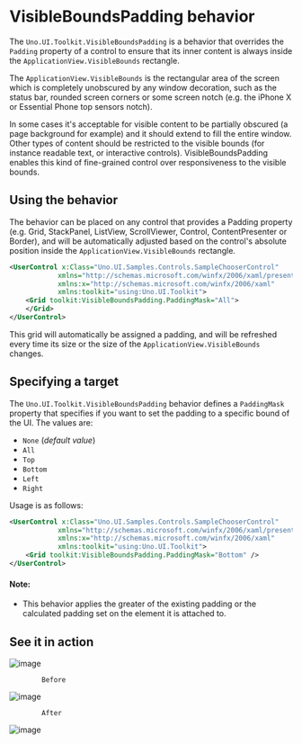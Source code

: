 # VisibleBoundsPadding behavior
The `Uno.UI.Toolkit.VisibleBoundsPadding` is a behavior that overrides the `Padding` property of a control to ensure that its inner content is always inside the `ApplicationView.VisibleBounds` rectangle.

The `ApplicationView.VisibleBounds` is the rectangular area of the screen which is completely unobscured by any window decoration, such as the status bar, rounded screen corners or some screen notch (e.g. the iPhone X or Essential Phone top sensors notch).

In some cases it's acceptable for visible content to be partially obscured (a page background for example) and it should extend to fill the entire window. Other types of content should be restricted to the visible bounds (for instance readable text, or interactive controls). VisibleBoundsPadding enables this kind of fine-grained control over responsiveness to the visible bounds.

## Using the behavior
The behavior can be placed on any control that provides a Padding property (e.g. Grid, StackPanel, ListView, ScrollViewer, Control, ContentPresenter or Border), and will be automatically adjusted based on the control's absolute position inside the `ApplicationView.VisibleBounds` rectangle.

```xml
<UserControl x:Class="Uno.UI.Samples.Controls.SampleChooserControl"
            xmlns="http://schemas.microsoft.com/winfx/2006/xaml/presentation"
            xmlns:x="http://schemas.microsoft.com/winfx/2006/xaml"
            xmlns:toolkit="using:Uno.UI.Toolkit">
    <Grid toolkit:VisibleBoundsPadding.PaddingMask="All">
    </Grid>
</UserControl>
```

This grid will automatically be assigned a padding, and will be refreshed every time its size or the size of the `ApplicationView.VisibleBounds` changes.

## Specifying a target

The `Uno.UI.Toolkit.VisibleBoundsPadding` behavior defines a `PaddingMask` property that specifies if you want to set the padding to a specific bound of the UI. The values are:

- `None` (*default value*)
- `All`
- `Top`
- `Bottom`
- `Left`
- `Right`

Usage is as follows:

```xml
<UserControl x:Class="Uno.UI.Samples.Controls.SampleChooserControl"
            xmlns="http://schemas.microsoft.com/winfx/2006/xaml/presentation"
            xmlns:x="http://schemas.microsoft.com/winfx/2006/xaml"
            xmlns:toolkit="using:Uno.UI.Toolkit">
    <Grid toolkit:VisibleBoundsPadding.PaddingMask="Bottom" />
</UserControl>
```

#### Note: 
- This behavior applies the greater of the existing padding or the calculated padding set on the element it is attached to.


## See it in action

![image](https://user-images.githubusercontent.com/36631443/68304897-b6205500-0074-11ea-8ec9-b4f02dddd5e6.png)
 
            Before
![image](https://user-images.githubusercontent.com/36631443/68239478-06e27000-ffd9-11e9-956a-c4d954341a5f.png)
 
            After
![image](https://user-images.githubusercontent.com/36631443/68239503-1366c880-ffd9-11e9-9d67-f95050b2e1a7.png)
